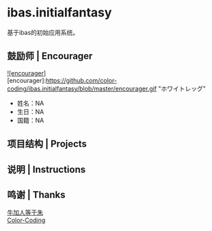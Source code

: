 # ibas.initialfantasy
基于ibas的初始应用系统。

## 鼓励师 | Encourager
[![encourager]](https://github.com/color-coding/ibas.initialfantasy/blob/master/encourager.gif)  
[encourager]:https://github.com/color-coding/ibas.initialfantasy/blob/master/encourager.gif "ホワイトレッグ"
* 姓名：NA
* 生日：NA
* 国籍：NA

## 项目结构 | Projects

## 说明 | Instructions

## 鸣谢 | Thanks
[牛加人等于朱](http://baike.baidu.com/view/1769.htm "NiurenZhu")<br>
[Color-Coding](http://colorcoding.org/ "咔啦工作室")<br>